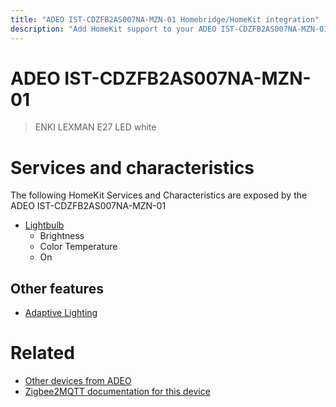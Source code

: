 ```yaml
---
title: "ADEO IST-CDZFB2AS007NA-MZN-01 Homebridge/HomeKit integration"
description: "Add HomeKit support to your ADEO IST-CDZFB2AS007NA-MZN-01, using Homebridge, Zigbee2MQTT and homebridge-z2m."
---
```

<!---
This file has been GENERATED using src/docgen/docgen.ts
DO NOT EDIT THIS FILE MANUALLY!
-->
# ADEO IST-CDZFB2AS007NA-MZN-01
> ENKI LEXMAN E27 LED white


# Services and characteristics
The following HomeKit Services and Characteristics are exposed by
the ADEO IST-CDZFB2AS007NA-MZN-01

* [Lightbulb](../../light.md)
  * Brightness
  * Color Temperature
  * On


## Other features
* [Adaptive Lighting](../../light.md)


# Related
* [Other devices from ADEO](../index.md#adeo)
* [Zigbee2MQTT documentation for this device](https://www.zigbee2mqtt.io/devices/IST-CDZFB2AS007NA-MZN-01.html)